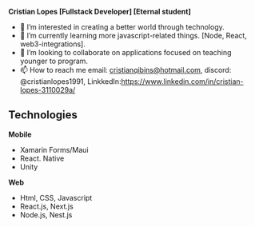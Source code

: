  **Cristian Lopes [Fullstack Developer] [Eternal student]**

- 👀 I’m interested in creating a better world through technology.
- 🌱 I’m currently learning more javascript-related things. [Node, React, web3-integrations].
- 💞️ I’m looking to collaborate on applications focused on teaching younger to program.
- 📫 How to reach me email: cristianqibins@hotmail.com, discord: @cristianlopes1991, LinkkedIn:https://www.linkedin.com/in/cristian-lopes-3110029a/

## Technologies

**Mobile**
- Xamarin Forms/Maui
- React. Native
- Unity

**Web**
- Html, CSS, Javascript
- React.js, Next.js
- Node.js, Nest.js


<!---
CristianLopes/CristianLopes is a ✨ special ✨ repository because its `README.md` (this file) appears on your GitHub profile.
You can click the Preview link to take a look at your changes.
--->

